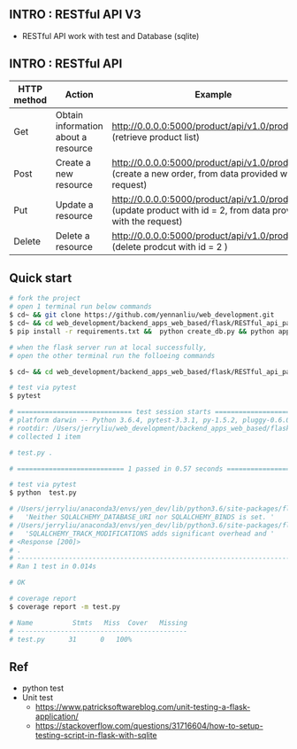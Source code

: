 ## INTRO : RESTful API V3
  - RESTful API work with test and Database (sqlite)

## INTRO : RESTful API 
|  HTTP method | Action | Example |
| --- | -------- | ---- | 
|Get| Obtain information about a resource | http://0.0.0.0:5000/product/api/v1.0/products <br>(retrieve product list) | 
|Post| Create a new resource | http://0.0.0.0:5000/product/api/v1.0/products <br> (create a new order, from data provided with the request)| 
|Put| Update a resource | http://0.0.0.0:5000/product/api/v1.0/products/2 <br> (update product with id = 2, from data provided with the request) | 
|Delete| Delete a resource | http://0.0.0.0:5000/product/api/v1.0/products/2 <br> (delete prodcut with id = 2 ) | 

## Quick start 
``` bash
# fork the project 
# open 1 terminal run below commands 
$ cd~ && git clone https://github.com/yennanliu/web_development.git
$ cd~ && cd web_development/backend_apps_web_based/flask/RESTful_api_part3
$ pip install -r requirements.txt &&  python create_db.py && python app.py 

# when the flask server run at local successfully, 
# open the other terminal run the folloeing commands 
```
```bash
$ cd~ && cd web_development/backend_apps_web_based/flask/RESTful_api_part3

# test via pytest 
$ pytest

# ============================= test session starts ==============================
# platform darwin -- Python 3.6.4, pytest-3.3.1, py-1.5.2, pluggy-0.6.0
# rootdir: /Users/jerryliu/web_development/backend_apps_web_based/flask/RESTful_api_part3, inifile:
# collected 1 item                                                               

# test.py .                                                            [100%]

# =========================== 1 passed in 0.57 seconds ===========================

# test via pytest 
$ python  test.py 

# /Users/jerryliu/anaconda3/envs/yen_dev/lib/python3.6/site-packages/flask_sqlalchemy/__init__.py:814: UserWarning: Neither SQLALCHEMY_DATABASE_URI nor SQLALCHEMY_BINDS is set. Defaulting SQLALCHEMY_DATABASE_URI to "sqlite:///:memory:".
#   'Neither SQLALCHEMY_DATABASE_URI nor SQLALCHEMY_BINDS is set. '
# /Users/jerryliu/anaconda3/envs/yen_dev/lib/python3.6/site-packages/flask_sqlalchemy/__init__.py:835: FSADeprecationWarning: SQLALCHEMY_TRACK_MODIFICATIONS adds significant overhead and will be disabled by default in the future.  Set it to True or False to suppress this warning.
#   'SQLALCHEMY_TRACK_MODIFICATIONS adds significant overhead and '
# <Response [200]>
# .
# ----------------------------------------------------------------------
# Ran 1 test in 0.014s

# OK

# coverage report
$ coverage report -m test.py

# Name          Stmts   Miss  Cover   Missing
# -------------------------------------------
# test.py      31      0   100%

```
## Ref 
- python test 
- Unit test 
	- https://www.patricksoftwareblog.com/unit-testing-a-flask-application/
	- https://stackoverflow.com/questions/31716604/how-to-setup-testing-script-in-flask-with-sqlite